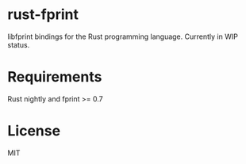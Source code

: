 # rust-fprint

libfprint bindings for the Rust programming language. Currently in WIP status.

# Requirements

Rust nightly and fprint >= 0.7

# License

MIT